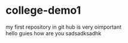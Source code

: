 # college-demo1
my first repository in git hub is very oimportant<br> hello guies how are you
sadsadksadhk
